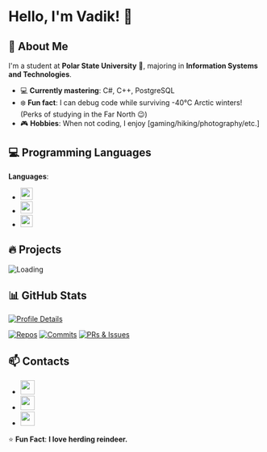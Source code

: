 # Hello, I'm Vadik! :wave:

## :rocket: About Me  
I'm a student at **Polar State University** :school:, majoring in **Information Systems and Technologies**.  
- :computer: **Currently mastering**: C#, C++, PostgreSQL  
- :snowflake: **Fun fact**: I can debug code while surviving -40°C Arctic winters! (Perks of studying in the Far North :wink:)  
- :video_game: **Hobbies**: When not coding, I enjoy [gaming/hiking/photography/etc.]   

## :computer: Programming Languages 
**Languages**:  
- <img src="https://img.shields.io/badge/C%23-239120?style=flat&logo=c-sharp&logoColor=white" height="24">
- <img src="https://img.shields.io/badge/C%2B%2B-00599C?style=flat&logo=c%2B%2B&logoColor=white" height="24">
- <img src="https://img.shields.io/badge/PostgreSQL-4169E1?style=flat&logo=postgresql&logoColor=white" height="24">

## :fire: Projects
![Loading](https://i.gifer.com/ZZ5H.gif)

## 📊 GitHub Stats

[![Profile Details](https://github-profile-summary-cards.vercel.app/api/cards/profile-details?username=Slavyanin2005&theme=github_dark)](https://github.com/Slavyanin2005)

[![Repos](https://github-profile-summary-cards.vercel.app/api/cards/repos-per-language?username=Slavyanin2005&theme=github_dark)](https://github.com/Slavyanin2005?tab=repositories)
[![Commits](https://github-profile-summary-cards.vercel.app/api/cards/productive-time?username=Slavyanin2005&theme=github_dark&utcOffset=3)](https://github.com/Slavyanin2005)
[![PRs & Issues](https://github-profile-summary-cards.vercel.app/api/cards/most-commit-language?username=Slavyanin2005&theme=github_dark)](https://github.com/Slavyanin2005)

## 📫 Contacts
- <a href="https://t.me/kavalski228"><img src="https://img.shields.io/badge/Telegram-26A5E4?style=for-the-badge&logo=telegram&logoColor=white" height="28"></a>
- <a href="https://discord.com/users/366151961671893002"><img src="https://img.shields.io/badge/Discord-5865F2?style=for-the-badge&logo=discord&logoColor=white" height="28"></a>
- <a href="mailto:ostafinskijvadim@gmail.com"><img src="https://img.shields.io/badge/Email-D14836?style=for-the-badge&logo=gmail&logoColor=white" height="28"></a>

:star: **Fun Fact**: **I love herding reindeer.** 

